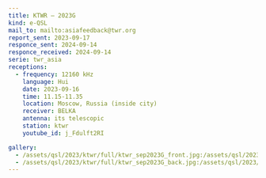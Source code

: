 ```yaml
---
title: KTWR — 2023G
kind: e-QSL
mail_to: mailto:asiafeedback@twr.org
report_sent: 2023-09-17
responce_sent: 2024-09-14
responce_received: 2024-09-14
serie: twr_asia
receptions:
  - frequency: 12160 kHz
    language: Hui
    date: 2023-09-16
    time: 11.15-11.35
    location: Moscow, Russia (inside city)
    receiver: BELKA
    antenna: its telescopic
    station: ktwr
    youtube_id: j_Fdulft2RI

gallery:
  - /assets/qsl/2023/ktwr/full/ktwr_sep2023G_front.jpg:/assets/qsl/2023/ktwr/small/ktwr_sep2023G_front.jpg
  - /assets/qsl/2023/ktwr/full/ktwr_sep2023G_back.jpg:/assets/qsl/2023/ktwr/small/ktwr_sep2023G_back.jpg
---
```

